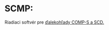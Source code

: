 # SCMP: 

Riadiaci softvér pre [ďalekohľady COMP-S a SCD.](https://github.com/mmm30/SCMP/blob/main/pic/_MG_7831.jpg)

